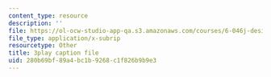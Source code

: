 ```yaml
---
content_type: resource
description: ''
file: https://ol-ocw-studio-app-qa.s3.amazonaws.com/courses/6-046j-design-and-analysis-of-algorithms-spring-2015/280b69bf89a4bc1b9268c1f826b9b9e3_ojdXVFQfZPw.srt
file_type: application/x-subrip
resourcetype: Other
title: 3play caption file
uid: 280b69bf-89a4-bc1b-9268-c1f826b9b9e3
---
```

